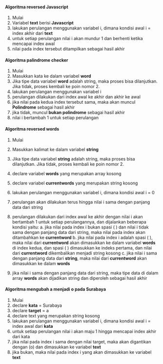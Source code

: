 #### Algoritma reversed **Javascript**

1. Mulai
2. Variabel **text** berisi **Javascript**
3. lakukan perulangan menggunakan variabel i, dimana kondisi awal i = index akhir dari **text**
4. untuk setiap perulangan nilai i akan mundur 1 dan berhenti ketika mencapai index awal
5. nilai pada index tersebut ditampilkan sebagai hasil akhir

#### Algoritma palindrome checker

1. Mulai
2. Masukkan kata ke dalam variabel **word**
3. Jika tipe data variabel **word** adalah string, maka proses bisa dilanjutkan. Jika tidak, proses kembali ke poin nomor 2.
4. lakukan perulangan menggunakan variabel i
6. perulangan dilakukan dari index awal ke akhir dan akhir ke awal
7. jika nilai pada kedua index tersebut sama, maka akan muncul **Polindrome** sebagai hasil akhir
8. jika tidak, muncul **bukan polindrome** sebagai hasil akhir
9. nilai i bertambah 1 untuk setiap perulangan


#### Algoritma reversed words

1. Mulai
2. Masukkan kalimat ke dalam variabel **string**
3. Jika tipe data variabel **string** adalah string, maka proses bisa dilanjutkan. Jika tidak, proses kembali ke poin nomor 2.
4. declare variabel **words** yang merupakan array kosong
5. declare variabel **currentwords** yang merupakan string kosong
6. lakukan perulangan menggunakan variabel i, dimana kondisi awal i = 0
7. perulangan akan dilakukan terus hingga nilai i sama dengan panjang data dari string
8. perulangan dilakukan dari index awal ke akhir dengan nilai i akan bertambah 1 untuk setiap perulangannya, dan dijalankan beberapa kondisi yaitu:
	a. jika nilai pada index i bukan spasi ( ) dan nilai i tidak sama dengan panjang data dari string, maka nilai pada index akan ditambahkan ke **currentword**
	b. jika nilai pada index i adalah spasi ( ), maka nilai dari **currentword** akan dimasukkan ke dalam variabel **words** di index kedua, dan spasi ( ) dimasukkan ke indeks pertama, dan nilai dari **currentword** dikembalikan menjadi string kosong
	c. jika nilai i sama dengan panjang data dari **string**, maka nilai dari **currentword** akan dimasukkan ke dalam **words**

9. jika nilai i sama dengan panjang data dari string, maka tipe data di dalam array **words** akan dijadikan string dan diperoleh sebagai hasil akhir

#### Algoritma mengubah a menjadi o pada Surabaya

1. Mulai
2. declare **kata** = Surabaya
3. declare **target** = a
4. declare text yang merupakan string kosong
5. lakukan perulangan menggunakan variabel i, dimana kondisi awal i = index awal dari **kata**
6. untuk setiap perulangan nilai i akan maju 1 hingga mencapai index akhir dari kata
7. jika nilai pada index i sama dengan nilai target, maka akan digantikan dengan (o) dan dimasukkan ke variabel **text**
8. jika bukan, maka nilai pada index i yang akan dimasukkan ke variabel **text**